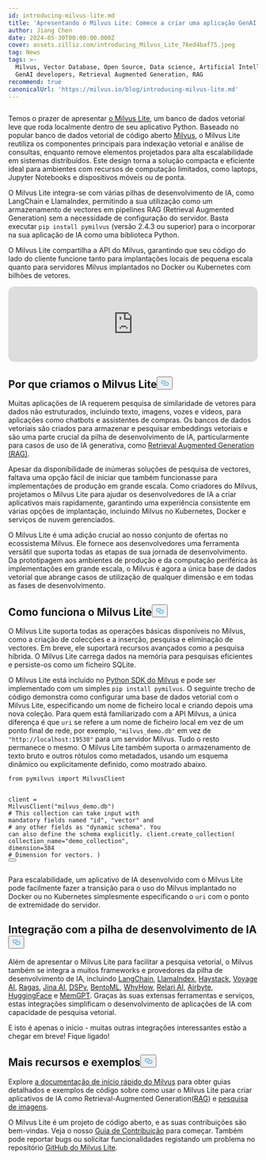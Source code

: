 ```yaml
---
id: introducing-milvus-lite.md
title: 'Apresentando o Milvus Lite: Comece a criar uma aplicação GenAI em segundos'
author: Jiang Chen
date: 2024-05-30T00:00:00.000Z
cover: assets.zilliz.com/introducing_Milvus_Lite_76ed4baf75.jpeg
tag: News
tags: >-
  Milvus, Vector Database, Open Source, Data science, Artificial Intelligence,
  GenAI developers, Retrieval Augmented Generation, RAG
recommend: true
canonicalUrl: 'https://milvus.io/blog/introducing-milvus-lite.md'
---
```

<p>
  <span class="img-wrapper">
    <img translate="no" src="https://assets.zilliz.com/2_72e444c8dc.JPG" alt="" class="doc-image" id="" />
    <span></span>
  </span>
</p>
<p>Temos o prazer de apresentar <a href="https://milvus.io/docs/milvus_lite.md">o Milvus Lite</a>, um banco de dados vetorial leve que roda localmente dentro de seu aplicativo Python. Baseado no popular banco de dados vetorial de código aberto <a href="https://milvus.io/intro">Milvus</a>, o Milvus Lite reutiliza os componentes principais para indexação vetorial e análise de consultas, enquanto remove elementos projetados para alta escalabilidade em sistemas distribuídos. Este design torna a solução compacta e eficiente ideal para ambientes com recursos de computação limitados, como laptops, Jupyter Notebooks e dispositivos móveis ou de ponta.</p>
<p>O Milvus Lite integra-se com várias pilhas de desenvolvimento de IA, como LangChain e LlamaIndex, permitindo a sua utilização como um armazenamento de vectores em pipelines RAG (Retrieval Augmented Generation) sem a necessidade de configuração do servidor. Basta executar <code translate="no">pip install pymilvus</code> (versão 2.4.3 ou superior) para o incorporar na sua aplicação de IA como uma biblioteca Python.</p>
<p>O Milvus Lite compartilha a API do Milvus, garantindo que seu código do lado do cliente funcione tanto para implantações locais de pequena escala quanto para servidores Milvus implantados no Docker ou Kubernetes com bilhões de vetores.</p>
<iframe style="border-radius:12px" src="https://open.spotify.com/embed/episode/5bMcZgPgPVxSuoi1M2vn1p?utm_source=generator" width="100%" height="152" frameBorder="0" allowfullscreen="" allow="autoplay; clipboard-write; encrypted-media; fullscreen; picture-in-picture" loading="lazy"></iframe>
<h2 id="Why-We-Built-Milvus-Lite" class="common-anchor-header">Por que criamos o Milvus Lite<button data-href="#Why-We-Built-Milvus-Lite" class="anchor-icon" translate="no">
      <svg translate="no"
        aria-hidden="true"
        focusable="false"
        height="20"
        version="1.1"
        viewBox="0 0 16 16"
        width="16"
      >
        <path
          fill="#0092E4"
          fill-rule="evenodd"
          d="M4 9h1v1H4c-1.5 0-3-1.69-3-3.5S2.55 3 4 3h4c1.45 0 3 1.69 3 3.5 0 1.41-.91 2.72-2 3.25V8.59c.58-.45 1-1.27 1-2.09C10 5.22 8.98 4 8 4H4c-.98 0-2 1.22-2 2.5S3 9 4 9zm9-3h-1v1h1c1 0 2 1.22 2 2.5S13.98 12 13 12H9c-.98 0-2-1.22-2-2.5 0-.83.42-1.64 1-2.09V6.25c-1.09.53-2 1.84-2 3.25C6 11.31 7.55 13 9 13h4c1.45 0 3-1.69 3-3.5S14.5 6 13 6z"
        ></path>
      </svg>
    </button></h2><p>Muitas aplicações de IA requerem pesquisa de similaridade de vetores para dados não estruturados, incluindo texto, imagens, vozes e vídeos, para aplicações como chatbots e assistentes de compras. Os bancos de dados vetoriais são criados para armazenar e pesquisar embeddings vetoriais e são uma parte crucial da pilha de desenvolvimento de IA, particularmente para casos de uso de IA generativa, como <a href="https://zilliz.com/learn/Retrieval-Augmented-Generation">Retrieval Augmented Generation (RAG)</a>.</p>
<p>Apesar da disponibilidade de inúmeras soluções de pesquisa de vectores, faltava uma opção fácil de iniciar que também funcionasse para implementações de produção em grande escala. Como criadores do Milvus, projetamos o Milvus Lite para ajudar os desenvolvedores de IA a criar aplicativos mais rapidamente, garantindo uma experiência consistente em várias opções de implantação, incluindo Milvus no Kubernetes, Docker e serviços de nuvem gerenciados.</p>
<p>O Milvus Lite é uma adição crucial ao nosso conjunto de ofertas no ecossistema Milvus. Ele fornece aos desenvolvedores uma ferramenta versátil que suporta todas as etapas de sua jornada de desenvolvimento. Da prototipagem aos ambientes de produção e da computação periférica às implementações em grande escala, o Milvus é agora a única base de dados vetorial que abrange casos de utilização de qualquer dimensão e em todas as fases de desenvolvimento.</p>
<h2 id="How-Milvus-Lite-Works" class="common-anchor-header">Como funciona o Milvus Lite<button data-href="#How-Milvus-Lite-Works" class="anchor-icon" translate="no">
      <svg translate="no"
        aria-hidden="true"
        focusable="false"
        height="20"
        version="1.1"
        viewBox="0 0 16 16"
        width="16"
      >
        <path
          fill="#0092E4"
          fill-rule="evenodd"
          d="M4 9h1v1H4c-1.5 0-3-1.69-3-3.5S2.55 3 4 3h4c1.45 0 3 1.69 3 3.5 0 1.41-.91 2.72-2 3.25V8.59c.58-.45 1-1.27 1-2.09C10 5.22 8.98 4 8 4H4c-.98 0-2 1.22-2 2.5S3 9 4 9zm9-3h-1v1h1c1 0 2 1.22 2 2.5S13.98 12 13 12H9c-.98 0-2-1.22-2-2.5 0-.83.42-1.64 1-2.09V6.25c-1.09.53-2 1.84-2 3.25C6 11.31 7.55 13 9 13h4c1.45 0 3-1.69 3-3.5S14.5 6 13 6z"
        ></path>
      </svg>
    </button></h2><p>O Milvus Lite suporta todas as operações básicas disponíveis no Milvus, como a criação de colecções e a inserção, pesquisa e eliminação de vectores. Em breve, ele suportará recursos avançados como a pesquisa híbrida. O Milvus Lite carrega dados na memória para pesquisas eficientes e persiste-os como um ficheiro SQLite.</p>
<p>O Milvus Lite está incluído no <a href="https://github.com/milvus-io/pymilvus">Python SDK do Milvus</a> e pode ser implementado com um simples <code translate="no">pip install pymilvus</code>. O seguinte trecho de código demonstra como configurar uma base de dados vetorial com o Milvus Lite, especificando um nome de ficheiro local e criando depois uma nova coleção. Para quem está familiarizado com a API Milvus, a única diferença é que <code translate="no">uri</code> se refere a um nome de ficheiro local em vez de um ponto final de rede, por exemplo, <code translate="no">&quot;milvus_demo.db&quot;</code> em vez de <code translate="no">&quot;http://localhost:19530&quot;</code> para um servidor Milvus. Tudo o resto permanece o mesmo. O Milvus Lite também suporta o armazenamento de texto bruto e outros rótulos como metadados, usando um esquema dinâmico ou explicitamente definido, como mostrado abaixo.</p>
<pre><code translate="no"><span class="hljs-keyword">from</span> pymilvus <span class="hljs-keyword">import</span> MilvusClient

client = MilvusClient(<span class="hljs-string">&quot;milvus_demo.db&quot;</span>)
<span class="hljs-comment"># This collection can take input with mandatory fields named &quot;id&quot;, &quot;vector&quot; and</span>
<span class="hljs-comment"># any other fields as &quot;dynamic schema&quot;. You can also define the schema explicitly.</span>
client.create_collection(
    collection_name=<span class="hljs-string">&quot;demo_collection&quot;</span>,
    dimension=<span class="hljs-number">384</span>  <span class="hljs-comment"># Dimension for vectors.</span>
)
<button class="copy-code-btn"></button></code></pre>
<p>Para escalabilidade, um aplicativo de IA desenvolvido com o Milvus Lite pode facilmente fazer a transição para o uso do Milvus implantado no Docker ou no Kubernetes simplesmente especificando o <code translate="no">uri</code> com o ponto de extremidade do servidor.</p>
<h2 id="Integration-with-AI-Development-Stack" class="common-anchor-header">Integração com a pilha de desenvolvimento de IA<button data-href="#Integration-with-AI-Development-Stack" class="anchor-icon" translate="no">
      <svg translate="no"
        aria-hidden="true"
        focusable="false"
        height="20"
        version="1.1"
        viewBox="0 0 16 16"
        width="16"
      >
        <path
          fill="#0092E4"
          fill-rule="evenodd"
          d="M4 9h1v1H4c-1.5 0-3-1.69-3-3.5S2.55 3 4 3h4c1.45 0 3 1.69 3 3.5 0 1.41-.91 2.72-2 3.25V8.59c.58-.45 1-1.27 1-2.09C10 5.22 8.98 4 8 4H4c-.98 0-2 1.22-2 2.5S3 9 4 9zm9-3h-1v1h1c1 0 2 1.22 2 2.5S13.98 12 13 12H9c-.98 0-2-1.22-2-2.5 0-.83.42-1.64 1-2.09V6.25c-1.09.53-2 1.84-2 3.25C6 11.31 7.55 13 9 13h4c1.45 0 3-1.69 3-3.5S14.5 6 13 6z"
        ></path>
      </svg>
    </button></h2><p>Além de apresentar o Milvus Lite para facilitar a pesquisa vetorial, o Milvus também se integra a muitos frameworks e provedores da pilha de desenvolvimento de IA, incluindo <a href="https://python.langchain.com/v0.2/docs/integrations/vectorstores/milvus/">LangChain</a>, <a href="https://docs.llamaindex.ai/en/stable/examples/vector_stores/MilvusIndexDemo/">LlamaIndex</a>, <a href="https://haystack.deepset.ai/integrations/milvus-document-store">Haystack</a>, <a href="https://blog.voyageai.com/2024/05/30/semantic-search-with-milvus-lite-and-voyage-ai/">Voyage AI</a>, <a href="https://milvus.io/docs/integrate_with_ragas.md">Ragas</a>, <a href="https://jina.ai/news/implementing-a-chat-history-rag-with-jina-ai-and-milvus-lite/">Jina AI</a>, <a href="https://dspy-docs.vercel.app/docs/deep-dive/retrieval_models_clients/MilvusRM">DSPy</a>, <a href="https://www.bentoml.com/blog/building-a-rag-app-with-bentocloud-and-milvus-lite">BentoML</a>, <a href="https://chiajy.medium.com/70873c7576f1">WhyHow</a>, <a href="https://blog.relari.ai/case-study-using-synthetic-data-to-benchmark-rag-systems-be324904ace1">Relari AI</a>, <a href="https://docs.airbyte.com/integrations/destinations/milvus">Airbyte</a>, <a href="https://milvus.io/docs/integrate_with_hugging-face.md">HuggingFace</a> e <a href="https://memgpt.readme.io/docs/storage#milvus">MemGPT</a>. Graças às suas extensas ferramentas e serviços, estas integrações simplificam o desenvolvimento de aplicações de IA com capacidade de pesquisa vetorial.</p>
<p>E isto é apenas o início - muitas outras integrações interessantes estão a chegar em breve! Fique ligado!</p>
<h2 id="More-Resources-and-Examples" class="common-anchor-header">Mais recursos e exemplos<button data-href="#More-Resources-and-Examples" class="anchor-icon" translate="no">
      <svg translate="no"
        aria-hidden="true"
        focusable="false"
        height="20"
        version="1.1"
        viewBox="0 0 16 16"
        width="16"
      >
        <path
          fill="#0092E4"
          fill-rule="evenodd"
          d="M4 9h1v1H4c-1.5 0-3-1.69-3-3.5S2.55 3 4 3h4c1.45 0 3 1.69 3 3.5 0 1.41-.91 2.72-2 3.25V8.59c.58-.45 1-1.27 1-2.09C10 5.22 8.98 4 8 4H4c-.98 0-2 1.22-2 2.5S3 9 4 9zm9-3h-1v1h1c1 0 2 1.22 2 2.5S13.98 12 13 12H9c-.98 0-2-1.22-2-2.5 0-.83.42-1.64 1-2.09V6.25c-1.09.53-2 1.84-2 3.25C6 11.31 7.55 13 9 13h4c1.45 0 3-1.69 3-3.5S14.5 6 13 6z"
        ></path>
      </svg>
    </button></h2><p>Explore <a href="https://milvus.io/docs/quickstart.md">a documentação de início rápido do Milvus</a> para obter guias detalhados e exemplos de código sobre como usar o Milvus Lite para criar aplicativos de IA como Retrieval-Augmented Generation<a href="https://github.com/milvus-io/bootcamp/blob/master/bootcamp/tutorials/quickstart/build_RAG_with_milvus.ipynb">(RAG</a>) e <a href="https://github.com/milvus-io/bootcamp/blob/master/bootcamp/tutorials/quickstart/image_search_with_milvus.ipynb">pesquisa de imagens</a>.</p>
<p>O Milvus Lite é um projeto de código aberto, e as suas contribuições são bem-vindas. Veja o nosso <a href="https://github.com/milvus-io/milvus-lite/blob/main/CONTRIBUTING.md">Guia de Contribuição</a> para começar. Também pode reportar bugs ou solicitar funcionalidades registando um problema no repositório <a href="https://github.com/milvus-io/milvus-lite">GitHub do Milvus Lite</a>.</p>
